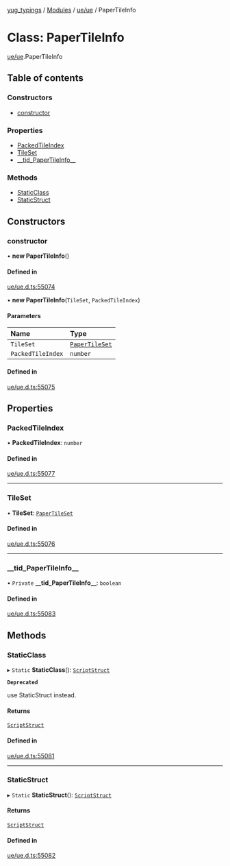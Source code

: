 [yug_typings](../README.md) / [Modules](../modules.md) / [ue/ue](../modules/ue_ue.md) / PaperTileInfo

# Class: PaperTileInfo

[ue/ue](../modules/ue_ue.md).PaperTileInfo

## Table of contents

### Constructors

- [constructor](ue_ue.PaperTileInfo.md#constructor)

### Properties

- [PackedTileIndex](ue_ue.PaperTileInfo.md#packedtileindex)
- [TileSet](ue_ue.PaperTileInfo.md#tileset)
- [\_\_tid\_PaperTileInfo\_\_](ue_ue.PaperTileInfo.md#__tid_papertileinfo__)

### Methods

- [StaticClass](ue_ue.PaperTileInfo.md#staticclass)
- [StaticStruct](ue_ue.PaperTileInfo.md#staticstruct)

## Constructors

### constructor

• **new PaperTileInfo**()

#### Defined in

[ue/ue.d.ts:55074](https://github.com/YugMetaverse/yug_typings/blob/25cad34/ue/ue.d.ts#L55074)

• **new PaperTileInfo**(`TileSet`, `PackedTileIndex`)

#### Parameters

| Name | Type |
| :------ | :------ |
| `TileSet` | [`PaperTileSet`](ue_ue.PaperTileSet.md) |
| `PackedTileIndex` | `number` |

#### Defined in

[ue/ue.d.ts:55075](https://github.com/YugMetaverse/yug_typings/blob/25cad34/ue/ue.d.ts#L55075)

## Properties

### PackedTileIndex

• **PackedTileIndex**: `number`

#### Defined in

[ue/ue.d.ts:55077](https://github.com/YugMetaverse/yug_typings/blob/25cad34/ue/ue.d.ts#L55077)

___

### TileSet

• **TileSet**: [`PaperTileSet`](ue_ue.PaperTileSet.md)

#### Defined in

[ue/ue.d.ts:55076](https://github.com/YugMetaverse/yug_typings/blob/25cad34/ue/ue.d.ts#L55076)

___

### \_\_tid\_PaperTileInfo\_\_

• `Private` **\_\_tid\_PaperTileInfo\_\_**: `boolean`

#### Defined in

[ue/ue.d.ts:55083](https://github.com/YugMetaverse/yug_typings/blob/25cad34/ue/ue.d.ts#L55083)

## Methods

### StaticClass

▸ `Static` **StaticClass**(): [`ScriptStruct`](ue_ue.ScriptStruct.md)

**`Deprecated`**

use StaticStruct instead.

#### Returns

[`ScriptStruct`](ue_ue.ScriptStruct.md)

#### Defined in

[ue/ue.d.ts:55081](https://github.com/YugMetaverse/yug_typings/blob/25cad34/ue/ue.d.ts#L55081)

___

### StaticStruct

▸ `Static` **StaticStruct**(): [`ScriptStruct`](ue_ue.ScriptStruct.md)

#### Returns

[`ScriptStruct`](ue_ue.ScriptStruct.md)

#### Defined in

[ue/ue.d.ts:55082](https://github.com/YugMetaverse/yug_typings/blob/25cad34/ue/ue.d.ts#L55082)
